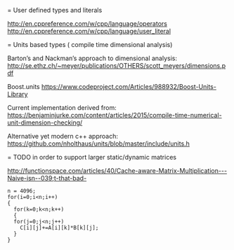 
= User defined types and literals

http://en.cppreference.com/w/cpp/language/operators
http://en.cppreference.com/w/cpp/language/user_literal

= Units based types ( compile time dimensional analysis)

Barton’s and Nackman’s approach to dimensional analysis:
http://se.ethz.ch/~meyer/publications/OTHERS/scott_meyers/dimensions.pdf

Boost.units
https://www.codeproject.com/Articles/988932/Boost-Units-Library

Current implementation derived from:
https://benjaminjurke.com/content/articles/2015/compile-time-numerical-unit-dimension-checking/

Alternative yet modern c++ approach:
https://github.com/nholthaus/units/blob/master/include/units.h

= TODO in order to support larger static/dynamic matrices

http://functionspace.com/articles/40/Cache-aware-Matrix-Multiplication---Naive-isn--039;t-that-bad-

```
n = 4096;
for(i=0;i<n;i++)
{
  for(k=0;k<n;k++)
  {
  for(j=0;j<n;j++)
    C[i][j]+=A[i][k]*B[k][j];
  }
}
```
